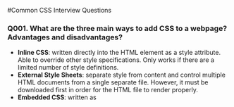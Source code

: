#Common CSS Interview Questions

### Q001. What are the three main ways to add CSS to a webpage? Advantages and disadvantages?
- **Inline CSS**: written directly into the HTML element as a style attribute. Able to override other style specifications. Only works if there are a limited number of style definitions.
- **External Style Sheets**: separate style from content and control multiple HTML documents from a single separate file. However, it must be downloaded first in order for the HTML file to render properly.
- **Embedded CSS**: written as <style> tags inside the <head> section of an HTML document. Loads with the HTML document unlike the external style sheets. However, any other HTML documents would not inherit the styling within these tags.

#### CSS Questions:

#### Q003. What is CSS selector specificity and how does it work?
- patterns used to select the element(s) you want to style.
* What's the difference between "resetting" and "normalizing" CSS? Which would you choose, and why?

#### Q004. Describe Floats and how they work.
- Float is a CSS positioning property. To understand its purpose and origin, we can look to print design. In a print layout, images may be set into the page such that text wraps around them as needed. This is commonly and appropriately called "text wrap".

* Describe z-index and how stacking context is formed.
* Describe BFC(Block Formatting Context) and how it works.
* What are the various clearing techniques and which is appropriate for what context?
* How would you approach fixing browser-specific styling issues?
* How do you serve your pages for feature-constrained browsers?
  * What techniques/processes do you use?
* What are the different ways to visually hide content (and make it available only for screen readers)?
* Have you ever used a grid system, and if so, what do you prefer?
* Have you used or implemented media queries or mobile specific layouts/CSS?
* Are you familiar with styling SVG?
* Can you give an example of an `@media` property other than `screen`?
* What are some of the "gotchas" for writing efficient CSS?
* What are the advantages/disadvantages of using CSS preprocessors?
  * Describe what you like and dislike about the CSS preprocessors you have used.
* How would you implement a web design comp that uses non-standard fonts?
* Explain how a browser determines what elements match a CSS selector.
* Describe pseudo-elements and discuss what they are used for.
* Explain your understanding of the box model and how you would tell the browser in CSS to render your layout in different box models.
* What does ```* { box-sizing: border-box; }``` do? What are its advantages?
* What is the CSS `display` property and can you give a few examples of its use?
* What's the difference between inline and inline-block?
* What's the difference between a relative, fixed, absolute and statically positioned element?
* What existing CSS frameworks have you used locally, or in production? How would you change/improve them?
* Have you played around with the new CSS Flexbox or Grid specs?
* Can you explain the difference between coding a web site to be responsive versus using a mobile-first strategy?
* Have you ever worked with retina graphics? If so, when and what techniques did you use?
* Is there any reason you'd want to use `translate()` instead of *absolute positioning*, or vice-versa? And why?

